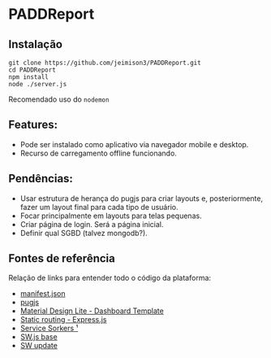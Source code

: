 # PADDReport

## Instalação
```shell
git clone https://github.com/jeimison3/PADDReport.git
cd PADDReport
npm install
node ./server.js
```
Recomendado uso do `nodemon`

## Features:
- Pode ser instalado como aplicativo via navegador mobile e desktop.
- Recurso de carregamento offline funcionando.

## Pendências:
- Usar estrutura de herança do pugjs para criar layouts e, posteriormente, fazer um layout final para cada tipo de usuário.
- Focar principalmente em layouts para telas pequenas.
- Criar página de login. Será a página inicial.
- Definir qual SGBD (talvez mongodb?).

## Fontes de referência
Relação de links para entender todo o código da plataforma:
- [manifest.json](https://app-manifest.firebaseapp.com/)
- [pugjs](https://pugjs.org/language/code.html)
- [Material Design Lite - Dashboard Template](https://getmdl.io/templates/dashboard/index.html)
- [Static routing - Express.js](https://expressjs.com/pt-br/starter/static-files.html)
- [Service Sorkers ¹](https://developers.google.com/web/fundamentals/primers/service-workers)
- [SW.js base](https://github.com/mdn/sw-test/blob/gh-pages/sw.js)
- [SW update](https://dev.to/oieduardorabelo/pwa-criar-notificacao-de-uma-nova-versao-esta-disponivel-1945)

